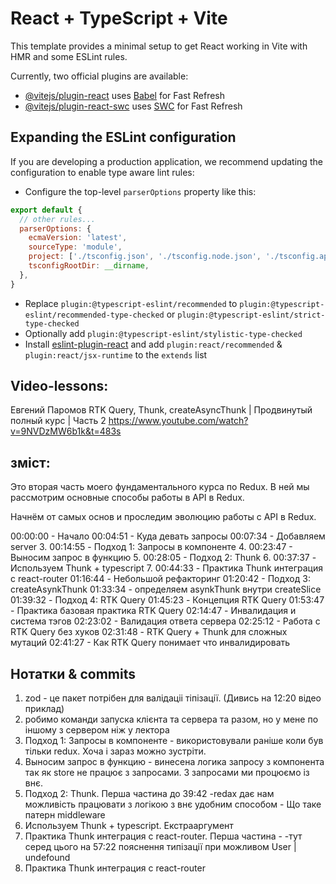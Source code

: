 # React + TypeScript + Vite

This template provides a minimal setup to get React working in Vite with HMR and some ESLint rules.

Currently, two official plugins are available:

- [@vitejs/plugin-react](https://github.com/vitejs/vite-plugin-react/blob/main/packages/plugin-react/README.md) uses [Babel](https://babeljs.io/) for Fast Refresh
- [@vitejs/plugin-react-swc](https://github.com/vitejs/vite-plugin-react-swc) uses [SWC](https://swc.rs/) for Fast Refresh

## Expanding the ESLint configuration

If you are developing a production application, we recommend updating the configuration to enable type aware lint rules:

- Configure the top-level `parserOptions` property like this:

```js
export default {
  // other rules...
  parserOptions: {
    ecmaVersion: 'latest',
    sourceType: 'module',
    project: ['./tsconfig.json', './tsconfig.node.json', './tsconfig.app.json'],
    tsconfigRootDir: __dirname,
  },
}
```

- Replace `plugin:@typescript-eslint/recommended` to `plugin:@typescript-eslint/recommended-type-checked` or `plugin:@typescript-eslint/strict-type-checked`
- Optionally add `plugin:@typescript-eslint/stylistic-type-checked`
- Install [eslint-plugin-react](https://github.com/jsx-eslint/eslint-plugin-react) and add `plugin:react/recommended` & `plugin:react/jsx-runtime` to the `extends` list


## Video-lessons:
Евгений Паромов
RTK Query, Thunk, createAsyncThunk | Продвинутый полный курс | Часть 2
https://www.youtube.com/watch?v=9NVDzMW6b1k&t=483s

## зміст:
Это вторая часть моего фундаментального курса по Redux. 
В ней мы рассмотрим основные способы работы в API в Redux.

Начнём от самых основ и проследим эволюцию работы с API в Redux. 

00:00:00 - Начало
00:04:51 - Куда девать запросы
00:07:34 - Добавляем server
3. 00:14:55 - Подход 1: Запросы в компоненте
4. 00:23:47 - Выносим запрос в функцию
5. 00:28:05 - Подход 2: Thunk
6. 00:37:37 - Используем Thunk + typescript
7. 00:44:33 - Практика Thunk интеграция с react-router
01:16:44 - Небольшой рефакторинг
01:20:42 - Подход 3: createAsynkThunk
01:33:34 - определяем asynkThunk внутри createSlice
01:39:32 - Подход 4: RTK Query
01:45:23 - Концепция RTK Query
01:53:47 - Практика базовая практика RTK Query
02:14:47 - Инвалидация и система тэгов 
02:23:02 - Валидация ответа сервера
02:25:12 - Работа с RTK Query без хуков
02:31:48 - RTK Query + Thunk для сложных мутаций
02:41:27 - Как RTK Query понимает что инвалидировать

## Нотатки & commits
1. zod - це пакет потрібен для валідаціі тіпізації. (Дивись на 12:20 відео приклад)
2. робимо команди запуска клієнта та сервера та разом, но у мене по іншому з сервером ніж у лектора
3. Подход 1: Запросы в компоненте - використовували раніше коли був тільки redux. Хоча і зараз можно зустріти.
4. Выносим запрос в функцию  - винесена логика запросу з компонента так як store не працює з запросами. З запросами ми процюємо із внє.
5. Подход 2: Thunk. Перша частина до 39:42 -redax дає нам можливість працювати з логікою з внє удобним способом - Що таке патерн middleware
6. Используем Thunk + typescript. Екстрааргумент
7. Практика Thunk интеграция с react-router. Перша частина -
      -тут серед цього на 57:22 пояснення типізації при можливом User | undefound
8. Практика Thunk интеграция с react-router